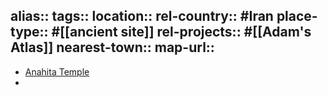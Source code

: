 alias::
tags::
location::
rel-country:: #Iran
place-type:: #[[ancient site]]
rel-projects:: #[[Adam's Atlas]]
nearest-town::
map-url::
-
- [Anahita Temple](https://archi-west.tripod.com/anahita.htm)
-
